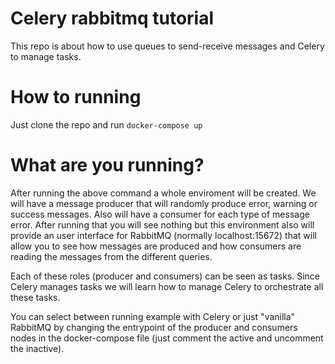# Celery rabbitmq tutorial

This repo is about how to use queues to send-receive messages and Celery to manage tasks.

# How to running

Just clone the repo and run `docker-compose up`

# What are you running?

After running the above command a whole enviroment will be created. We will have a message producer that will randomly produce error, warning or success messages. Also will have a consumer for each type of message error. After running that you will see nothing but this environment also will provide an user interface for RabbitMQ (normally localhost:15672) that will allow you to see how messages are produced and how consumers are reading the messages from the different queries.

Each of these roles (producer and consumers) can be seen as tasks. Since Celery manages tasks we will learn how to manage Celery to orchestrate all these tasks.

You can select between running example with Celery or just "vanilla" RabbitMQ by changing the entrypoint of the producer and consumers nodes in the docker-compose file (just comment the active and uncomment the inactive).
